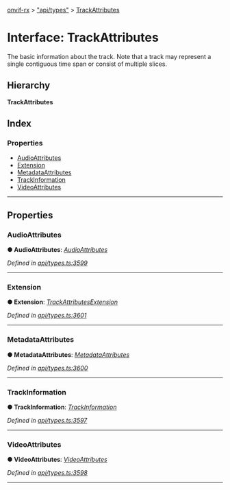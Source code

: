 [onvif-rx](../README.md) > ["api/types"](../modules/_api_types_.md) > [TrackAttributes](../interfaces/_api_types_.trackattributes.md)

# Interface: TrackAttributes

The basic information about the track. Note that a track may represent a single contiguous time span or consist of multiple slices.

## Hierarchy

**TrackAttributes**

## Index

### Properties

* [AudioAttributes](_api_types_.trackattributes.md#audioattributes)
* [Extension](_api_types_.trackattributes.md#extension)
* [MetadataAttributes](_api_types_.trackattributes.md#metadataattributes)
* [TrackInformation](_api_types_.trackattributes.md#trackinformation)
* [VideoAttributes](_api_types_.trackattributes.md#videoattributes)

---

## Properties

<a id="audioattributes"></a>

###  AudioAttributes

**● AudioAttributes**: *[AudioAttributes](_api_types_.audioattributes.md)*

*Defined in [api/types.ts:3599](https://github.com/patrickmichalina/onvif-rx/blob/d62cee9/src/api/types.ts#L3599)*

___
<a id="extension"></a>

###  Extension

**● Extension**: *[TrackAttributesExtension](_api_types_.trackattributesextension.md)*

*Defined in [api/types.ts:3601](https://github.com/patrickmichalina/onvif-rx/blob/d62cee9/src/api/types.ts#L3601)*

___
<a id="metadataattributes"></a>

###  MetadataAttributes

**● MetadataAttributes**: *[MetadataAttributes](_api_types_.metadataattributes.md)*

*Defined in [api/types.ts:3600](https://github.com/patrickmichalina/onvif-rx/blob/d62cee9/src/api/types.ts#L3600)*

___
<a id="trackinformation"></a>

###  TrackInformation

**● TrackInformation**: *[TrackInformation](_api_types_.trackinformation.md)*

*Defined in [api/types.ts:3597](https://github.com/patrickmichalina/onvif-rx/blob/d62cee9/src/api/types.ts#L3597)*

___
<a id="videoattributes"></a>

###  VideoAttributes

**● VideoAttributes**: *[VideoAttributes](_api_types_.videoattributes.md)*

*Defined in [api/types.ts:3598](https://github.com/patrickmichalina/onvif-rx/blob/d62cee9/src/api/types.ts#L3598)*

___

